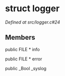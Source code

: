 # struct logger

*Defined at src/logger.c#24*

## Members

public FILE * info

public FILE * error

public _Bool _syslog



